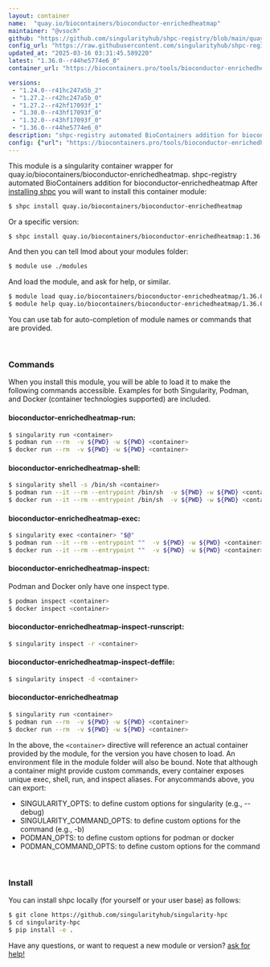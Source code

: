 ```yaml
---
layout: container
name:  "quay.io/biocontainers/bioconductor-enrichedheatmap"
maintainer: "@vsoch"
github: "https://github.com/singularityhub/shpc-registry/blob/main/quay.io/biocontainers/bioconductor-enrichedheatmap/container.yaml"
config_url: "https://raw.githubusercontent.com/singularityhub/shpc-registry/main/quay.io/biocontainers/bioconductor-enrichedheatmap/container.yaml"
updated_at: "2025-03-16 03:31:45.589220"
latest: "1.36.0--r44he5774e6_0"
container_url: "https://biocontainers.pro/tools/bioconductor-enrichedheatmap"

versions:
 - "1.24.0--r41hc247a5b_2"
 - "1.27.2--r42hc247a5b_0"
 - "1.27.2--r42hf17093f_1"
 - "1.30.0--r43hf17093f_0"
 - "1.32.0--r43hf17093f_0"
 - "1.36.0--r44he5774e6_0"
description: "shpc-registry automated BioContainers addition for bioconductor-enrichedheatmap"
config: {"url": "https://biocontainers.pro/tools/bioconductor-enrichedheatmap", "maintainer": "@vsoch", "description": "shpc-registry automated BioContainers addition for bioconductor-enrichedheatmap", "latest": {"1.36.0--r44he5774e6_0": "sha256:382b278130d405be8068d63434f3b037e3c6528f1fbcd0c9b0aa3cabe708f6f8"}, "tags": {"1.24.0--r41hc247a5b_2": "sha256:60171a93bee57a9c114ea1523e46b5de3d61500b24d5c94f7fb16a38e54078e9", "1.27.2--r42hc247a5b_0": "sha256:300d0907c65fb6750c4ecc9a0d9462d901e66d94ce109e109ede3d98a035b3e3", "1.27.2--r42hf17093f_1": "sha256:a60984339235bda46bf71eef8576468aab29bf63507b058684d1c274e941117f", "1.30.0--r43hf17093f_0": "sha256:647d48e4d5587c9ce27a8d2a7d49c2e634d126da2df191fef118789db6fe6c5f", "1.32.0--r43hf17093f_0": "sha256:5e32e11069bde8c523bdcfc9a6db6006e0358abadaeab0c6f55b8de997f154de", "1.36.0--r44he5774e6_0": "sha256:382b278130d405be8068d63434f3b037e3c6528f1fbcd0c9b0aa3cabe708f6f8"}, "docker": "quay.io/biocontainers/bioconductor-enrichedheatmap"}
---
```


This module is a singularity container wrapper for quay.io/biocontainers/bioconductor-enrichedheatmap.
shpc-registry automated BioContainers addition for bioconductor-enrichedheatmap
After [installing shpc](#install) you will want to install this container module:


```bash
$ shpc install quay.io/biocontainers/bioconductor-enrichedheatmap
```

Or a specific version:

```bash
$ shpc install quay.io/biocontainers/bioconductor-enrichedheatmap:1.36.0--r44he5774e6_0
```

And then you can tell lmod about your modules folder:

```bash
$ module use ./modules
```

And load the module, and ask for help, or similar.

```bash
$ module load quay.io/biocontainers/bioconductor-enrichedheatmap/1.36.0--r44he5774e6_0
$ module help quay.io/biocontainers/bioconductor-enrichedheatmap/1.36.0--r44he5774e6_0
```

You can use tab for auto-completion of module names or commands that are provided.

<br>

### Commands

When you install this module, you will be able to load it to make the following commands accessible.
Examples for both Singularity, Podman, and Docker (container technologies supported) are included.

#### bioconductor-enrichedheatmap-run:

```bash
$ singularity run <container>
$ podman run --rm  -v ${PWD} -w ${PWD} <container>
$ docker run --rm  -v ${PWD} -w ${PWD} <container>
```

#### bioconductor-enrichedheatmap-shell:

```bash
$ singularity shell -s /bin/sh <container>
$ podman run --it --rm --entrypoint /bin/sh  -v ${PWD} -w ${PWD} <container>
$ docker run --it --rm --entrypoint /bin/sh  -v ${PWD} -w ${PWD} <container>
```

#### bioconductor-enrichedheatmap-exec:

```bash
$ singularity exec <container> "$@"
$ podman run --it --rm --entrypoint ""  -v ${PWD} -w ${PWD} <container> "$@"
$ docker run --it --rm --entrypoint ""  -v ${PWD} -w ${PWD} <container> "$@"
```

#### bioconductor-enrichedheatmap-inspect:

Podman and Docker only have one inspect type.

```bash
$ podman inspect <container>
$ docker inspect <container>
```

#### bioconductor-enrichedheatmap-inspect-runscript:

```bash
$ singularity inspect -r <container>
```

#### bioconductor-enrichedheatmap-inspect-deffile:

```bash
$ singularity inspect -d <container>
```



#### bioconductor-enrichedheatmap

```bash
$ singularity run <container>
$ podman run --rm  -v ${PWD} -w ${PWD} <container>
$ docker run --rm  -v ${PWD} -w ${PWD} <container>
```


In the above, the `<container>` directive will reference an actual container provided
by the module, for the version you have chosen to load. An environment file in the
module folder will also be bound. Note that although a container
might provide custom commands, every container exposes unique exec, shell, run, and
inspect aliases. For anycommands above, you can export:

 - SINGULARITY_OPTS: to define custom options for singularity (e.g., --debug)
 - SINGULARITY_COMMAND_OPTS: to define custom options for the command (e.g., -b)
 - PODMAN_OPTS: to define custom options for podman or docker
 - PODMAN_COMMAND_OPTS: to define custom options for the command

<br>

### Install

You can install shpc locally (for yourself or your user base) as follows:

```bash
$ git clone https://github.com/singularityhub/singularity-hpc
$ cd singularity-hpc
$ pip install -e .
```

Have any questions, or want to request a new module or version? [ask for help!](https://github.com/singularityhub/singularity-hpc/issues)